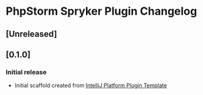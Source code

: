 <!-- Keep a Changelog guide -> https://keepachangelog.com -->

# PhpStorm Spryker Plugin Changelog

## [Unreleased]

## [0.1.0]
### Initial release
- Initial scaffold created from [IntelliJ Platform Plugin Template](https://github.com/JetBrains/intellij-platform-plugin-template)
